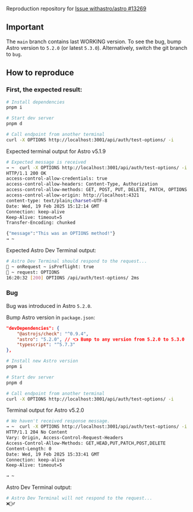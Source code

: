 Reproduction repository for [Issue withastro/astro #13269](https://github.com/withastro/astro/issues/13269)

## Important

The `main` branch contains last WORKING version. To see the bug, bump Astro version to `5.2.0` (or latest `5.3.0`). Alternatively, switch the git branch to `bug`.

## How to reproduce

### First, the expected result:

```sh
# Install dependencies
pnpm i

# Start dev server
pnpm d

# Call endpoint from another terminal 
curl -X OPTIONS http://localhost:3001/api/auth/test-options/ -i
```

Expected terminal output for Astro v5.1.9

```sh
# Expected message is received
→ ~  curl -X OPTIONS http://localhost:3001/api/auth/test-options/ -i
HTTP/1.1 200 OK
access-control-allow-credentials: true
access-control-allow-headers: Content-Type, Authorization
access-control-allow-methods: GET, POST, PUT, DELETE, PATCH, OPTIONS
access-control-allow-origin: http://localhost:4321
content-type: text/plain;charset=UTF-8
Date: Wed, 19 Feb 2025 15:12:14 GMT
Connection: keep-alive
Keep-Alive: timeout=5
Transfer-Encoding: chunked

{"message":"This was an OPTIONS method!"}
→ ~
```

Expected Astro Dev Terminal output:

```sh
# Astro Dev Terminal should respond to the request...
🚀 ~ onRequest ~ isPreflight: true
🚀 ~ request: OPTIONS
16:20:32 [200] OPTIONS /api/auth/test-options/ 2ms
```

### Bug

Bug was introduced in Astro `5.2.0`.

Bump Astro version in `package.json`:

```json
"devDependencies": {
	"@astrojs/check": "^0.9.4",
	"astro": "5.2.0", // 👈 Bump to any version from 5.2.0 to 5.3.0
	"typescript": "^5.7.3"
},
```

```sh
# Install new Astro version
pnpm i

# Start dev server
pnpm d

# Call endpoint from another terminal 
curl -X OPTIONS http://localhost:3001/api/auth/test-options/ -i
```

Terminal output for Astro v5.2.0

```sh
# We haven't received response message.
→ ~  curl -X OPTIONS http://localhost:3001/api/auth/test-options/ -i
HTTP/1.1 204 No Content
Vary: Origin, Access-Control-Request-Headers
Access-Control-Allow-Methods: GET,HEAD,PUT,PATCH,POST,DELETE
Content-Length: 0
Date: Wed, 19 Feb 2025 15:33:41 GMT
Connection: keep-alive
Keep-Alive: timeout=5

→ ~
```

Astro Dev Terminal output:

```sh
# Astro Dev Terminal will not respond to the request...
❌🤷‍♂️
```
